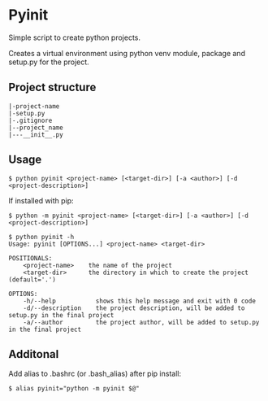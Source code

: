 # Pyinit
Simple script to create python projects.

Creates a virtual environment using python venv module, package and setup.py for the project.

## Project structure
```
|-project-name
|-setup.py
|-.gitignore
|--project_name
|---__init__.py
```

## Usage
```console
$ python pyinit <project-name> [<target-dir>] [-a <author>] [-d <project-description>]
```
If installed with pip:
```console
$ python -m pyinit <project-name> [<target-dir>] [-a <author>] [-d <project-description>]
```

```console
$ python pyinit -h
Usage: pyinit [OPTIONS...] <project-name> <target-dir>

POSITIONALS:
    <project-name>    the name of the project
    <target-dir>      the directory in which to create the project (default='.')

OPTIONS:
    -h/--help           shows this help message and exit with 0 code
    -d/--description    the project description, will be added to setup.py in the final project
    -a/--author         the project author, will be added to setup.py in the final project
```

## Additonal
Add alias to .bashrc (or .bash_alias) after pip install:
```console
$ alias pyinit="python -m pyinit $@"
```
